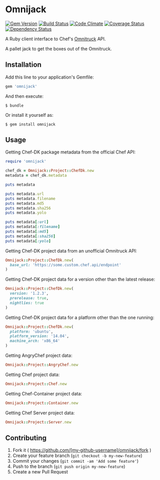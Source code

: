 Omnijack
========

[![Gem Version](https://badge.fury.io/rb/omnijack.png)][fury]
[![Build Status](http://img.shields.io/travis/RoboticCheese/omnijack-ruby.svg)][travis]
[![Code Climate](http://img.shields.io/codeclimate/github/kabisaict/flow.svg)][codeclimate]
[![Coverage Status](http://img.shields.io/coveralls/RoboticCheese/omnijack-ruby.svg)][coveralls]
[![Dependency Status](http://img.shields.io/gemnasium/RoboticCheese/omnijack.svg)][gemnasium]

[fury]: http://badge.fury.io/rb/omnijack
[travis]: http://travis-ci.org/RoboticCheese/omnijack-ruby
[codeclimate]: https://codeclimate.com/github/RoboticCheese/omnijack-ruby
[coveralls]: https://coveralls.io/r/RoboticCheese/omnijack-ruby
[gemnasium]: https://gemnasium.com/RoboticCheese/omnijack-ruby

A Ruby client interface to Chef's
[Omnitruck](https://github.com/opscode/opscode-omnitruck) API.

A pallet jack to get the boxes out of the Omnitruck.

Installation
------------

Add this line to your application's Gemfile:

```ruby
gem 'omnijack'
```

And then execute:

    $ bundle

Or install it yourself as:

    $ gem install omnijack

Usage
-----

Getting Chef-DK package metadata from the official Chef API:

```ruby
require 'omnijack'

chef_dk = Omnijack::Project::ChefDk.new
metadata = chef_dk.metadata

puts metadata

puts metadata.url
puts metadata.filename
puts metadata.md5
puts metadata.sha256
puts metadata.yolo

puts metadata[:url]
puts metadata[:filename]
puts metadata[:md5]
puts metadata[:sha256]
puts metadata[:yolo]
```
Getting Chef-DK project data from an unofficial Omnitruck API:

```ruby
Omnijack::Project::ChefDk.new(
  base_url: 'https://some.custom.chef.api/endpoint'
)
```

Getting Chef-DK project data for a version other than the latest release:

```ruby
Omnijack::Project::ChefDk.new(
  version: '1.2.3',
  prerelease: true,
  nightlies: true
)
```

Getting Chef-DK project data for a platform other than the one running:

```ruby
Omnijack::Project::ChefDk.new(
  platform: 'ubuntu',
  platform_version: '14.04',
  machine_arch: 'x86_64'
)
```

Getting AngryChef project data:

```ruby
Omnijack::Project::AngryChef.new
```
Getting Chef project data:

```ruby
Omnijack::Project::Chef.new
```

Getting Chef-Container project data:

```ruby
Omnijack::Project::Container.new
```

Getting Chef Server project data:

```ruby
Omnijack::Project::Server.new
```

Contributing
------------

1. Fork it ( https://github.com/[my-github-username]/omnijack/fork )
2. Create your feature branch (`git checkout -b my-new-feature`)
3. Commit your changes (`git commit -am 'Add some feature'`)
4. Push to the branch (`git push origin my-new-feature`)
5. Create a new Pull Request

